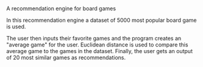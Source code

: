 # 
A recommendation engine for board games


In this recommendation engine a dataset of 5000 most popular board game is used. 

The user then inputs their favorite games and the program creates an "average game"
for the user.
Euclidean distance is used to compare this average game to the games 
in the dataset. 
Finally, the user gets an output of 20 most similar games as 
recommendations.
